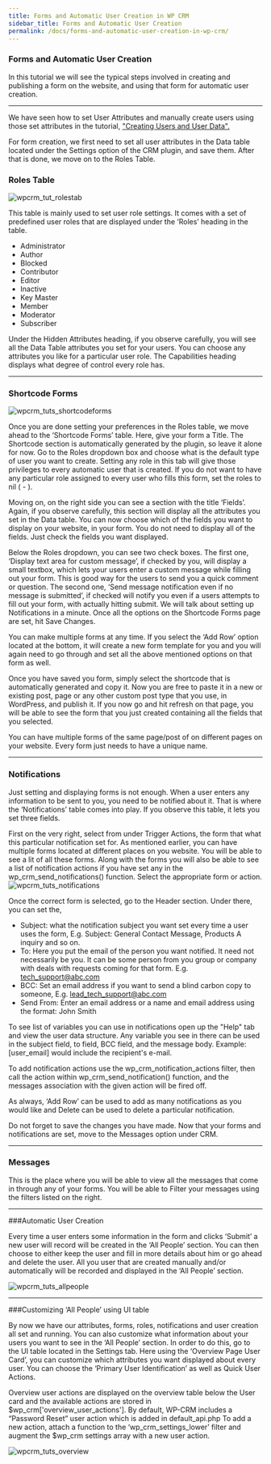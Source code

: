 ```yaml
---
title: Forms and Automatic User Creation in WP CRM
sidebar_title: Forms and Automatic User Creation
permalink: /docs/forms-and-automatic-user-creation-in-wp-crm/
---
```


### Forms and Automatic User Creation

In this tutorial we will see the typical steps involved in creating and publishing a form on the website, and using that form for automatic user creation.

___
We have seen how to set User Attributes and manually create users using those set attributes in the tutorial, ["Creating Users and User Data".](https://github.com/wp-crm/wp-crm/wiki/Creating-Users-and-User-Data)

For form creation, we first need to set all user attributes in the Data table located under the Settings option of the CRM plugin, and save them. After that is done, we move on to the Roles Table.

### Roles Table
<img src="https://storage.googleapis.com/media.usabilitydynamics.com/2012/03/wpcrm_tut_rolestab.png" alt="wpcrm_tut_rolestab"/>

This table is mainly used to set user role settings. It comes with a set of predefined user roles that are displayed under the ‘Roles’ heading in the table.

* Administrator
* Author
* Blocked
* Contributor
* Editor
* Inactive
* Key Master
* Member
* Moderator
* Subscriber

Under the Hidden Attributes heading, if you observe carefully, you will see all the Data Table attributes you set for your users. You can choose any attributes you like for a particular user role. The Capabilities heading displays what degree of control every role has.
___

### Shortcode Forms

<img src="https://storage.googleapis.com/media.usabilitydynamics.com/2012/03/wpcrm_tuts_shortcodeforms.png" alt="wpcrm_tuts_shortcodeforms"/>

Once you are done setting your preferences in the Roles table, we move ahead to the ‘Shortcode Forms’ table. Here, give your form a Title. The Shortcode section is automatically generated by the plugin, so leave it alone for now. Go to the Roles dropdown box and choose what is the default type of user you want to create. Setting any role in this tab will give those privileges to every automatic user that is created. If you do not want to have any particular role assigned to every user who fills this form, set the roles to nil ( - ).

Moving on, on the right side you can see a section with the title ‘Fields’. Again, if you observe carefully, this section will display all the attributes you set in the Data table. You can now choose which of the fields you want to display on your website, in your form. You do not need to display all of the fields. Just check the fields you want displayed.

Below the Roles dropdown, you can see two check boxes. The first one, ‘Display text area for custom message’, if checked by you, will display a small textbox, which lets your users enter a custom message while filling out your form. This is good way for the users to send you a quick comment or question. The second one, ‘Send message notification even if no message is submitted’, if checked will notify you even if a users attempts to fill out your form, with actually hitting submit. We will talk about setting up Notifications in a minute. Once all the options on the Shortcode Forms page are set, hit Save Changes.

You can make multiple forms at any time. If you select the ‘Add Row’ option located at the bottom, it will create a new form template for you and you will again need to go through and set all the above mentioned options on that form as well.

Once you have saved you form, simply select the shortcode that is automatically generated and copy it. Now you are free to paste it in a new or existing post, page or any other custom post type that you use, in WordPress, and publish it. If you now go and hit refresh on that page, you will be able to see the form that you just created containing all the fields that you selected.

You can have multiple forms of the same page/post of on different pages on your website. Every form just needs to have a unique name.

___
### Notifications

Just setting and displaying forms is not enough. When a user enters any information to be sent to you, you need to be notified about it. That is where the ‘Notifications’ table comes into play. If you observe this table, it lets you set three fields.

First on the very right, select from under Trigger Actions, the form that what this particular notification set for. As mentioned earlier, you can have multiple forms located at different places on you website. You will be able to see a lit of all these forms. Along with the forms you will also be able to see a list of notification actions if you have set any in the wp_crm_send_notifications() function. Select the appropriate form or action.
<img src="https://storage.googleapis.com/media.usabilitydynamics.com/2012/03/wpcrm_tuts_notifications.png" alt="wpcrm_tuts_notifications"/>

Once the correct form is selected, go to the Header section. Under there, you can set the,

* Subject: what the notification subject you want set every time a user uses the form, E.g. Subject: General Contact Message, Products A inquiry and so on.
* To: Here you put the email of the person you want notified. It need not necessarily be you. It can be some person from you group or company with deals with requests coming for that form. E.g. tech_support@abc.com
* BCC: Set an email address if you want to send a blind carbon copy to someone, E.g. lead_tech_support@abc.com
* Send From: Enter an email address or a name and email address using the format: John Smith


To see list of variables you can use in notifications open up the "Help" tab and view the user data structure. Any variable you see in there can be used in the subject field, to field, BCC field, and the message body. Example: [user_email] would include the recipient's e-mail.

To add notification actions use the wp_crm_notification_actions filter, then call the action within wp_crm_send_notification() function, and the messages association with the given action will be fired off.

As always, ‘Add Row’ can be used to add as many notifications as you would like and Delete can be used to delete a particular notification.

Do not forget to save the changes you have made. Now that your forms and notifications are set, move to the Messages option under CRM.

____

### Messages

This is the place where you will be able to view all the messages that come in through any of your forms. You will be able to Filter your messages using the filters listed on the right.
____

###Automatic User Creation

Every time a user enters some information in the form and clicks ‘Submit’ a new user will record will be created in the ‘All People’ section. You can then choose to either keep the user and fill in more details about him or go ahead and delete the user. All you user that are created manually and/or automatically will be recorded and displayed in the ‘All People’ section.

<img src="https://storage.googleapis.com/media.usabilitydynamics.com/2012/03/wpcrm_tuts_allpeople.png" alt="wpcrm_tuts_allpeople"/>

____

###Customizing ‘All People’ using UI table

By now we have our attributes, forms, roles, notifications and user creation all set and running. You can also customize what information about your users you want to see in the ‘All People’ section. In order to do this, go to the UI table located in the Settings tab. Here using the ‘Overview Page User Card’, you can customize which attributes you want displayed about every user. You can choose the ‘Primary User Identification’ as well as Quick User Actions.

Overview user actions are displayed on the overview table below the User card and the available actions are stored in $wp_crm['overview_user_actions']. By default, WP-CRM includes a “Password Reset” user action which is added in default_api.php To add a new action, attach a function to the ‘wp_crm_settings_lower’ filter and augment the $wp_crm settings array with a new user action.

<img src="https://storage.googleapis.com/media.usabilitydynamics.com/2012/03/wpcrm_tuts_overview.png" alt="wpcrm_tuts_overview"/>
